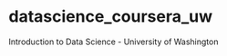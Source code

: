 datascience_coursera_uw
=======================

Introduction to Data Science - University of Washington
